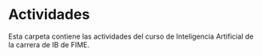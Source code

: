 # Actividades
Esta carpeta contiene las actividades del curso de Inteligencia Artificial de la carrera de IB de FIME.
